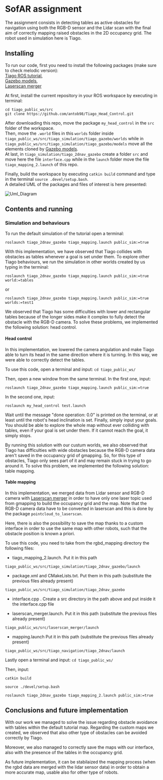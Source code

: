 # SofAR assignment
The assignment consists in detecting tables as active obstacles for navigation using both the RGB-D sensor and the Lidar scan with the final aim of correctly mapping raised obstacles in the 2D occupancy grid.
The robot used in simulation here is Tiago.

## Installing
To run our code, first you need to install the following packages (make sure to check melodic version):  
[Tiago ROS tutorial](http://wiki.ros.org/Robots/TIAGo/Tutorials/Installation/InstallUbuntuAndROS),  
[Gazebo models](https://github.com/osrf/gazebo_models),  
[Laserscan merger](https://github.com/robotics-upo/laserscan_merger)

At first, install the current repository in your ROS workspace by executing in terminal:
```
cd tiago_public_ws/src
git clone https://github.com/antob98/Tiago_Head_Control.git
```

After downloading this repo, move the package `my_head_control` in the `src` folder of the workspace.  
Then, move the `.world` files in this `worlds` folder inside `tiago_public_ws/src/tiago_simulation/tiago_gazebo/worlds` while in `tiago_public_ws/src/tiago_simulation/tiago_gazebo/models` move all the elements cloned by [Gazebo models](https://github.com/osrf/gazebo_models).  
At last, in `tiago_simulation/tiago_2dnav_gazebo` create a folder `src` and move here the file `interface.cpp` while in the `launch` folder move the file `tiago_mapping_2.launch` of this repo.

Finally, build the workspace by executing `catkin build` command and type in the terminal `source .devel/setup.bash`.  
A detailed UML of the packages and files of interest is here presented:

![Uml_Diagram](https://user-images.githubusercontent.com/93495918/188476017-ffcb6288-fb9c-427a-a2b2-27c30ad71ca1.png)

## Contents and running
### Simulation and behaviours
To run the default simulation of the tutorial open a terminal:
```
roslaunch tiago_2dnav_gazebo tiago_mapping.launch public_sim:=true
```
With this implementation, we have observed that Tiago collides with obstacles as tables whenever a goal is set under them.
To explore other Tiago behaviours, we run the simulation in other worlds created by us typing in the terminal:
```
roslaunch tiago_2dnav_gazebo tiago_mapping.launch public_sim:=true world:=tables
```
or
```
roslaunch tiago_2dnav_gazebo tiago_mapping.launch public_sim:=true worlds:=test1
```
We observed that Tiago has some difficulties with lower and rectangular tables because of the longer sides make it complex to fully detect the obstacle with the RGB-D camera.
To solve these problems, we implemented the following solution: head control.

#### Head control
In this implementation, we lowered the camera angulation and make Tiago able to turn its head in the same direction where it is turning.
In this way, we were able to correctly detect the tables.

To use this code, open a terminal and input:
`cd tiago_public_ws/`

Then, open a new window from the same terminal. In the first one, input:
```
roslaunch tiago_2dnav_gazebo tiago_mapping.launch public_sim:=true
```
In the second one, input:
```
roslaunch my_head_control test.launch
```
Wait until the message "done operation: 0.0" is printed on the terminal, or at least until the robot's head inclination is set.
Finally, simply input your goals. You should be able to explore the whole map without ever colliding with tables, even if your goal is set under them. If it cannot reach the goal, it simply stops.

By running this solution with our custum worlds, we also observed that Tiago has difficulties with wide obstacles because the RGB-D camera data aren't saved in the occupancy grid of gmapping. So, for this type of obstacles, Tiago only sees part of it and may remain stuck in trying to go around it.
To solve this problem, we implemented the following solution: table mapping.

#### Table mapping
In this implementation, we merged data from Lidar sensor and RGB-D camera with [Laserscan merger](https://github.com/robotics-upo/laserscan_merger) in order to have only one laser topic used from gmapping to build the occupancy grid and the map.
Note that the RGB-D camera data have to be converted in laserscan and this is done by the package `pointcloud_to_laserscan`.

Here, there is also the possibility to save the map thanks to a custom interface in order to use the same map with other robots, such that the obstacle position is known a priori.

To use this code, you need to take from the rgbd_mapping directory the following files:

* tiago_mapping_2.launch. Put it in this path 
```
tiago_public_ws/src/tiago_simulation/tiago_2dnav_gazebo/launch
```

* package.xml and CMakeLists.txt. Put them in this path (substitute the previous files already present)
```
tiago_public_ws/src/tiago_simulation/tiago_2dnav_gazebo
```

*  interface.cpp . Create a src directory in the path above and put inside it the interface.cpp file

* laserscan_merger.launch. Put it in this path (substitute the previous files already present)
```
tiago_public_ws/src/laserscan_merger/launch
```

* mapping.launch Put it in this path (substitute the previous files already present)
```
tiago_public_ws/src/tiago_navigation/tiago_2dnav/launch
```

Lastly open a terminal and input:
`cd tiago_public_ws/`

Then, input:

```
catkin build
```
```
source ./devel/setup.bash
```
```
roslaunch tiago_2dnav_gazebo tiago_mapping_2.launch public_sim:=true
```

## Conclusions and future implementation
With our work we managed to solve the issue regarding obstacle avoidance with tables within the default tutorial map.
Regarding the custom maps we created, we observed that also other type of obstacles can be avoided correctly by Tiago.

Moreover, we also managed to correctly save the maps with our interface, also with the presence of the tables in the occupancy grid.

As future implementation, it can be stabilaized the mapping process (when the rgbd data are merged with the lidar sensor data) in order to obtain a more accurate map, usable also for other type of robots. 
